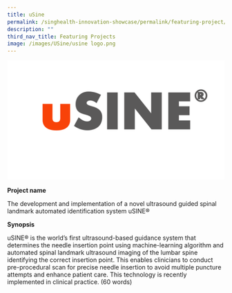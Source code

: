 ```yaml
---
title: uSine
permalink: /singhealth-innovation-showcase/permalink/featuring-project/usine/
description: ""
third_nav_title: Featuring Projects
image: /images/USine/usine logo.png
---
```

![uSINE Logo](/images/usine%20logo.png)

**Project name**

The development and implementation of a novel ultrasound guided spinal landmark automated identification system uSINE®

**Synopsis**

uSINE® is the world’s first ultrasound-based guidance system that determines the needle insertion point using machine-learning algorithm and automated spinal landmark ultrasound imaging of the lumbar spine identifying the correct insertion point. This enables clinicians to conduct pre-procedural scan for precise needle insertion to avoid multiple puncture attempts and enhance patient care. This technology is recently implemented in clinical practice.
(60 words)